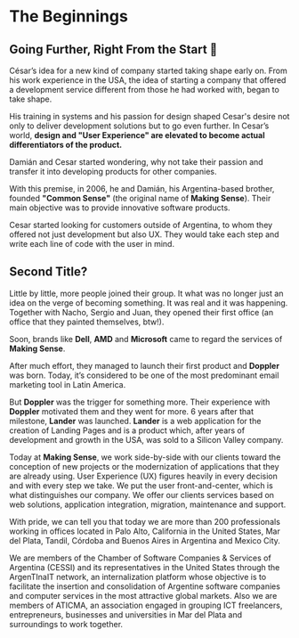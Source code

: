 # The Beginnings

## Going Further, Right From the Start 🛫 

César’s idea for a new kind of company started taking shape early on. From his work experience in the USA, the idea of starting a company that offered a development service different from those he had worked with, began to take shape.

His training in systems and his passion for design shaped Cesar's desire not only to deliver development solutions but to go even further. In Cesar’s world, **design and "User Experience" are elevated to become actual differentiators of the product.**

Damián and Cesar started wondering, why not take their passion and transfer it into developing products for other companies.

With this premise, in 2006, he and Damián, his Argentina-based brother, founded **"Common Sense"** \(the original name of **Making Sense**\). Their main objective was to provide innovative software products.

Cesar started looking for customers outside of Argentina, to whom they offered not just development but also UX. They would take each step and write each line of code with the user in mind.

## Second Title?

Little by little, more people joined their group. It what was no longer just an idea on the verge of becoming something. It was real and it was happening. Together with Nacho, Sergio and Juan, they opened their first office \(an office that they painted themselves, btw!\).

Soon, brands like **Dell**, **AMD** and **Microsoft** came to regard the services of **Making Sense**.

After much effort, they managed to launch their first product and **Doppler** was born. Today, it’s considered to be one of the most predominant email marketing tool in Latin America.

But **Doppler** was the trigger for something more. Their experience with **Doppler** motivated them and they went for more. 6 years after that milestone, **Lander** was launched. **Lander** is a web application for the creation of Landing Pages and is a product which, after years of development and growth in the USA, was sold to a Silicon Valley company.

Today at **Making Sense**, we work side-by-side with our clients toward the conception of new projects or the modernization of applications that they are already using. User Experience \(UX\) figures heavily in every decision and with every step we take. We put the user front-and-center, which is what distinguishes our company. We offer our clients services based on web solutions, application integration, migration, maintenance and support.

With pride, we can tell you that today we are more than 200 professionals working in offices located in Palo Alto, California in the United States, Mar del Plata, Tandil, Córdoba and Buenos Aires in Argentina and Mexico City.

We are members of the Chamber of Software Companies & Services of Argentina \(CESSI\) and its representatives in the United States through the ArgenTInaIT network, an internalization platform whose objective is to facilitate the insertion and consolidation of Argentine software companies and computer services in the most attractive global markets. Also we are members of ATICMA, an association engaged in grouping ICT freelancers, entrepreneurs, businesses and universities in Mar del Plata and surroundings to work together.  


